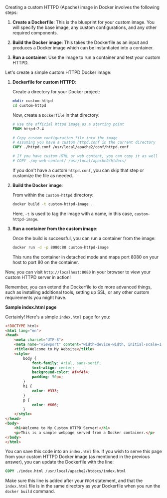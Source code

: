 Creating a custom HTTPD (Apache) image in Docker involves the following steps:

1. **Create a Dockerfile**: This is the blueprint for your custom image. You will specify the base image, any custom configurations, and any other required components.

2. **Build the Docker image**: This takes the Dockerfile as an input and produces a Docker image which can be instantiated into a container.

3. **Run a container**: Use the image to run a container and test your custom HTTPD.

Let's create a simple custom HTTPD Docker image:

1. **Dockerfile for custom HTTPD**:
   
   Create a directory for your Docker project:

   ```bash
   mkdir custom-httpd
   cd custom-httpd
   ```

   Now, create a `Dockerfile` in that directory:

   ```Dockerfile
   # Use the official httpd image as a starting point
   FROM httpd:2.4
   
   # Copy custom configuration file into the image
   # Assuming you have a custom httpd.conf in the current directory
   COPY ./httpd.conf /usr/local/apache2/conf/httpd.conf
   
   # If you have custom HTML or web content, you can copy it as well
   # COPY ./my-web-content/ /usr/local/apache2/htdocs/
   ```

   If you don't have a custom `httpd.conf`, you can skip that step or customize the file as needed.

2. **Build the Docker image**:

   From within the `custom-httpd` directory:

   ```bash
   docker build -t custom-httpd-image .
   ```

   Here, `-t` is used to tag the image with a name, in this case, `custom-httpd-image`.

3. **Run a container from the custom image**:

   Once the build is successful, you can run a container from the image:

   ```bash
   docker run -d -p 8080:80 custom-httpd-image
   ```

   This runs the container in detached mode and maps port 8080 on your host to port 80 on the container.

Now, you can visit `http://localhost:8080` in your browser to view your custom HTTPD server in action!

Remember, you can extend the Dockerfile to do more advanced things, such as installing additional tools, setting up SSL, or any other custom requirements you might have.



**Sample index.html page**

Certainly! Here's a simple `index.html` page for you:

```html
<!DOCTYPE html>
<html lang="en">
<head>
    <meta charset="UTF-8">
    <meta name="viewport" content="width=device-width, initial-scale=1.0">
    <title>Welcome to My Website</title>
    <style>
        body {
            font-family: Arial, sans-serif;
            text-align: center;
            background-color: #f4f4f4;
            padding: 50px;
        }
        h1 {
            color: #333;
        }
        p {
            color: #666;
        }
    </style>
</head>
<body>
    <h1>Welcome to My Custom HTTPD Server!</h1>
    <p>This is a sample webpage served from a Docker container.</p>
</body>
</html>
```

You can save this code into an `index.html` file. If you wish to serve this page from your custom HTTPD Docker image (as mentioned in the previous answer), you can update the Dockerfile with the line:

```Dockerfile
COPY ./index.html /usr/local/apache2/htdocs/index.html
```

Make sure this line is added after your `FROM` statement, and that the `index.html` file is in the same directory as your Dockerfile when you run the `docker build` command.

